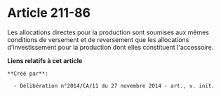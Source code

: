 # Article 211-86

Les allocations directes pour la production sont soumises aux mêmes conditions de versement et de reversement que les
allocations d'investissement pour la production dont elles constituent l'accessoire.

**Liens relatifs à cet article**

	**Créé par**:

	  - Délibération n°2014/CA/11 du 27 novembre 2014 - art., v. init.
